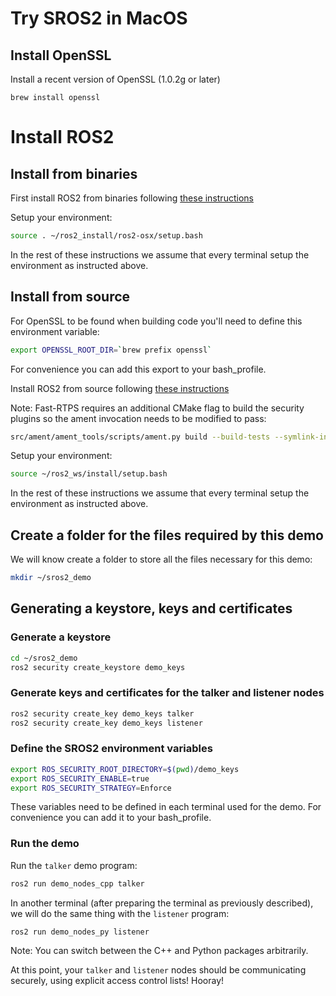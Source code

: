 # Try SROS2 in MacOS 

## Install OpenSSL

Install a recent version of OpenSSL (1.0.2g or later)

```
brew install openssl
```


# Install ROS2

## Install from binaries 

First install ROS2 from binaries following [these instructions](https://github.com/ros2/ros2/wiki/OSX-Install-Binary)


Setup your environment:
```bash
source . ~/ros2_install/ros2-osx/setup.bash
``` 

In the rest of these instructions we assume that every terminal setup the environment as instructed above.


## Install from source

For OpenSSL to be found when building code you'll need to define this environment variable:
```bash
export OPENSSL_ROOT_DIR=`brew prefix openssl`
```
For convenience you can add this export to your bash_profile.

Install ROS2 from source following [these instructions](https://github.com/ros2/ros2/wiki/Linux-Development-Setup)

Note: Fast-RTPS requires an additional CMake flag to build the security plugins so the ament invocation needs to be modified to pass:
```bash
src/ament/ament_tools/scripts/ament.py build --build-tests --symlink-install --cmake-args -DSECURITY=ON --
```

Setup your environment:
```bash
source ~/ros2_ws/install/setup.bash
``` 

In the rest of these instructions we assume that every terminal setup the environment as instructed above.

## Create a folder for the files required by this demo

We will know create a folder to store all the files necessary for this demo:

```bash
mkdir ~/sros2_demo
```

## Generating a keystore, keys and certificates

### Generate a keystore

```bash
cd ~/sros2_demo
ros2 security create_keystore demo_keys
```

### Generate keys and certificates for the talker and listener nodes

```bash
ros2 security create_key demo_keys talker
ros2 security create_key demo_keys listener
```

### Define the SROS2 environment variables

```bash
export ROS_SECURITY_ROOT_DIRECTORY=$(pwd)/demo_keys
export ROS_SECURITY_ENABLE=true
export ROS_SECURITY_STRATEGY=Enforce
```

These variables need to be defined in each terminal used for the demo. For convenience you can add it to your bash_profile.

### Run the demo

Run the `talker` demo program:

```bash
ros2 run demo_nodes_cpp talker
```

In another terminal (after preparing the terminal as previously described), we will do the same thing with the `listener` program:
```bash
ros2 run demo_nodes_py listener
```

Note: You can switch between the C++ and Python packages arbitrarily.


At this point, your `talker` and `listener` nodes should be communicating securely, using explicit access control lists!
Hooray!
